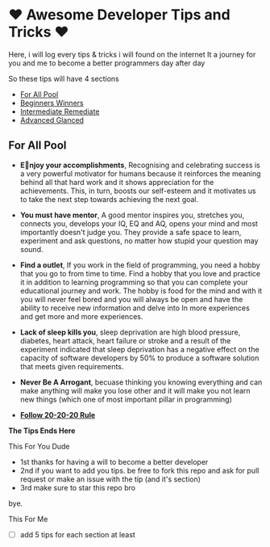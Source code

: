 

# ❤️ Awesome Developer Tips and Tricks ❤️
Here, i will log every tips & tricks i will found on the internet
It a journey for you and me to become a better programmers day after day

So these tips will have 4 sections 
- [For All Pool](https://github.com/andronasef/AwesomeDeveloperTips#for-all-pool) 
- [Beginners Winners](#beginners-winners) 
- [Intermediate Remediate](#intermediate-remediate)
- [Advanced Glanced](#advanced-glanced)

## For All Pool

 - **Eُnjoy your accomplishments**, Recognising and celebrating success is a very powerful motivator for humans because it reinforces
   the meaning behind all that hard work and it shows appreciation for
   the achievements. This, in turn, boosts our self-esteem and it
   motivates us to take the next step towards achieving the next goal.
 
 -   **You must have mentor**, A good mentor inspires you, stretches you, connects you, develops your IQ, EQ and AQ, opens your mind and most importantly doesn't judge you. They provide a safe space to learn, experiment and ask questions, no matter how stupid your question may sound.

 - **Find a outlet**, If you work in the field of programming, you need a hobby that you go to from time to time. Find a hobby that you love and practice it in addition to learning programming so that you can complete your educational journey and work. The hobby is food for the mind and with it you will never feel bored and you will always be open and have the ability to receive new information and delve into In more experiences and get more and more experiences.
- **Lack of sleep kills you**, sleep deprivation are high blood pressure, diabetes, heart attack, heart failure or stroke and a result of the experiment indicated that sleep deprivation has a negative effect on the capacity of software developers by 50% to produce a software solution that meets given requirements.
- **Never Be A Arrogant**, becuase thinking you knowing everything and can make anything will make you lose other and it will make you not learn new things (which one of most important pillar in programming) 

- **[Follow 20-20-20 Rule](https://cdn.sanity.io/images/0vv8moc6/optometrytimes/65f90e47ba6d8726a3c9186577d9261c3315dc3a-643x331.png?fit=crop&auto=format)**


**The Tips Ends Here**

This For You Dude

 - 1st thanks for having a will to become a better developer  
 - 2nd if you want to add you tips. be free to fork this repo and ask for pull
   request or make an issue with the tip (and it's section) 
  - 3rd make sure to star this repo bro

bye. 

This For Me 
- [ ] add 5 tips for each section at least


